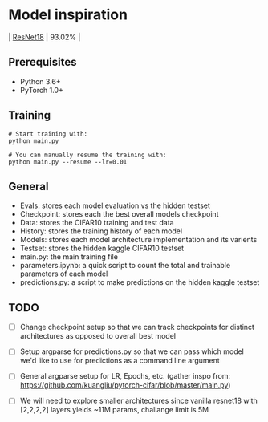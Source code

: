 # Model inspiration 
| [ResNet18](https://arxiv.org/abs/1512.03385)          | 93.02%      |


## Prerequisites
- Python 3.6+
- PyTorch 1.0+

## Training
```
# Start training with: 
python main.py

# You can manually resume the training with: 
python main.py --resume --lr=0.01
```

## General
- Evals: stores each model evaluation vs the hidden testset
- Checkpoint: stores each the best overall models checkpoint
- Data: stores the CIFAR10 training and test data
- History: stores the training history of each model
- Models: stores each model architecture implementation and its varients 
- Testset: stores the hidden kaggle CIFAR10 testset
- main.py: the main training file
- parameters.ipynb: a quick script to count the total and trainable parameters of each model
- predictions.py: a script to make predictions on the hidden kaggle testset

## TODO
- [ ] Change checkpoint setup so that we can track checkpoints for distinct architectures as opposed to overall best model
- [ ] Setup argparse for predictions.py so that we can pass which model we'd like to use for predictions as a command line argument
- [ ] General argparse setup for LR, Epochs, etc. (gather inspo from: https://github.com/kuangliu/pytorch-cifar/blob/master/main.py)
- [ ] We will need to explore smaller architectures since vanilla resnet18 with [2,2,2,2] layers yields ~11M params, challange limit is 5M



